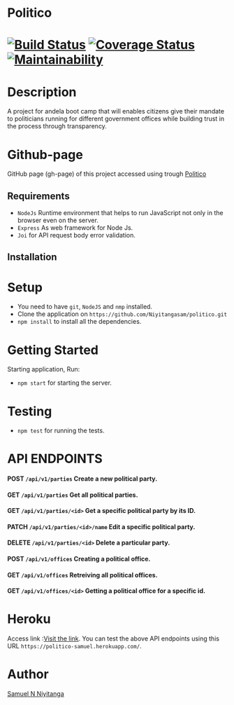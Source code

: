 # Politico 

[![Build Status](https://travis-ci.org/Niyitangasam/politico.svg?branch=develop)](https://travis-ci.org/Niyitangasam/politico) [![Coverage Status](https://coveralls.io/repos/github/Niyitangasam/politico/badge.svg?branch=develop)](https://coveralls.io/github/Niyitangasam/politico?branch=develop) [![Maintainability](https://api.codeclimate.com/v1/badges/821a7bda21296c607746/maintainability)](https://codeclimate.com/github/Niyitangasam/politico/maintainability)
============

# Description

A project for andela boot camp that will enables citizens give their mandate to politicians running for different government offices while building trust in the process through transparency.



# Github-page
GitHub page (gh-page) of this project accessed using trough  [Politico](https://niyitangasam.github.io/politico/UI/)




## Requirements

* `NodeJs` Runtime environment that helps to run JavaScript not only in the browser even on the server.
* `Express` As web framework for Node Js.
* `Joi` for API request body error validation.


## Installation



# Setup
- You need to have `git`, `NodeJS` and `nmp` installed.
- Clone the application on `https://github.com/Niyitangasam/politico.git`
- `npm install` to install all the dependencies.



# Getting Started
Starting application, Run:
* `npm start` for starting the server.

# Testing

* `npm test` for running the tests.

# API ENDPOINTS

#### POST `/api/v1/parties` Create a new political party.



#### GET `/api/v1/parties` Get all political parties.



#### GET `/api/v1/parties/<id>` Get a specific political party by its ID.



#### PATCH `/api/v1/parties/<id>/name` Edit a specific political party.



#### DELETE `/api/v1/parties/<id>` Delete a particular party.



#### POST `/api/v1/offices` Creating a political office.



    

#### GET `/api/v1/offices` Retreiving all political offices.



#### GET `/api/v1/offices/<id>` Getting a political office for a specific id.





# Heroku

Access link :[Visit the link](https://politico-samuel.herokuapp.com/). You can test the above API endpoints using this  URL `https://politico-samuel.herokuapp.com/`.


# Author

[Samuel N Niyitanga](https://github.com/Niyitangasam)
